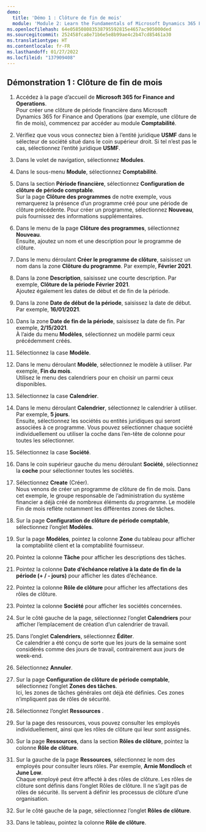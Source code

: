 ```yaml
---
demo:
  title: 'Démo 1 : Clôture de fin de mois'
  module: 'Module 2: Learn the Fundamentals of Microsoft Dynamics 365 Finance'
ms.openlocfilehash: 64e058508083538795592815e4657ac905000ded
ms.sourcegitcommit: 252458fca8e71b6e5e8b99ae4c2b47cd85461a30
ms.translationtype: HT
ms.contentlocale: fr-FR
ms.lasthandoff: 01/27/2022
ms.locfileid: "137909408"
---
```

## <a name="demo-1---month-end-close"></a>Démonstration 1 : Clôture de fin de mois

1. Accédez à la page d’accueil de **Microsoft 365 for Finance and Operations**.  
    Pour créer une clôture de période financière dans Microsoft Dynamics 365 for Finance and Operations (par exemple, une clôture de fin de mois), commencez par accéder au module **Comptabilité**.

1. Vérifiez que vous vous connectez bien à l’entité juridique **USMF** dans le sélecteur de société situé dans le coin supérieur droit. Si tel n’est pas le cas, sélectionnez l’entité juridique **USMF**.

1. Dans le volet de navigation, sélectionnez **Modules**.

1. Dans le sous-menu **Module**, sélectionnez **Comptabilité**.

1. Dans la section **Période financière**, sélectionnez **Configuration de clôture de période comptable**.  
    Sur la page **Clôture des programmes** de notre exemple, vous remarquerez la présence d’un programme créé pour une période de clôture précédente. Pour créer un programme, sélectionnez **Nouveau**, puis fournissez des informations supplémentaires.

1. Dans le menu de la page **Clôture des programmes**, sélectionnez **Nouveau**.  
    Ensuite, ajoutez un nom et une description pour le programme de clôture.

1. Dans le menu déroulant **Créer le programme de clôture**, saisissez un nom dans la zone **Clôture du programme**. Par exemple, **Février 2021**.

1. Dans la zone **Description**, saisissez une courte description. Par exemple, **Clôture de la période Février 2021**.  
    Ajoutez également les dates de début et de fin de la période.

1. Dans la zone **Date de début de la période**, saisissez la date de début. Par exemple, **16/01/2021**.

1. Dans la zone **Date de fin de la période**, saisissez la date de fin. Par exemple, **2/15/2021**.  
    À l’aide du menu **Modèles**, sélectionnez un modèle parmi ceux précédemment créés.

1. Sélectionnez la case **Modèle**.

1. Dans le menu déroulant **Modèle**, sélectionnez le modèle à utiliser. Par exemple, **Fin du mois**.  
    Utilisez le menu des calendriers pour en choisir un parmi ceux disponibles.

1. Sélectionnez la case **Calendrier**.

1. Dans le menu déroulant **Calendrier**, sélectionnez le calendrier à utiliser. Par exemple, **5 jours**.  
Ensuite, sélectionnez les sociétés ou entités juridiques qui seront associées à ce programme. Vous pouvez sélectionner chaque société individuellement ou utiliser la coche dans l’en-tête de colonne pour toutes les sélectionner.

1. Sélectionnez la case **Société**.

1. Dans le coin supérieur gauche du menu déroulant **Société**, sélectionnez la **coche** pour sélectionner toutes les sociétés.

1. Sélectionnez **Create** (Créer).  
    Nous venons de créer un programme de clôture de fin de mois. Dans cet exemple, le groupe responsable de l’administration du système financier a déjà créé de nombreux éléments du programme. Le modèle Fin de mois reflète notamment les différentes zones de tâches.

1. Sur la page **Configuration de clôture de période comptable**, sélectionnez l’onglet **Modèles**.

1. Sur la page **Modèles**, pointez la colonne **Zone** du tableau pour afficher la comptabilité client et la comptabilité fournisseur.

1. Pointez la colonne **Tâche** pour afficher les descriptions des tâches.

1. Pointez la colonne **Date d’échéance relative à la date de fin de la période (+ / - jours)** pour afficher les dates d’échéance.

1. Pointez la colonne **Rôle de clôture** pour afficher les affectations des rôles de clôture.

1. Pointez la colonne **Société** pour afficher les sociétés concernées.

1. Sur le côté gauche de la page, sélectionnez l’onglet **Calendriers** pour afficher l’emplacement de création d’un calendrier de travail.

1. Dans l’onglet **Calendriers**, sélectionnez **Éditer**.  
    Ce calendrier a été conçu de sorte que les jours de la semaine sont considérés comme des jours de travail, contrairement aux jours de week-end.

1. Sélectionnez **Annuler**.

1. Sur la page **Configuration de clôture de période comptable**, sélectionnez l’onglet **Zones des tâches**.  
    Ici, les zones de tâches générales ont déjà été définies. Ces zones n’impliquent pas de rôles de sécurité.

1. Sélectionnez l’onglet **Ressources** .

1. Sur la page des ressources, vous pouvez consulter les employés individuellement, ainsi que les rôles de clôture qui leur sont assignés.

1. Sur la page **Ressources**, dans la section **Rôles de clôture**, pointez la colonne **Rôle de clôture**.

1. Sur la gauche de la page **Ressources**, sélectionnez le nom des employés pour consulter leurs rôles. Par exemple, **Arnie Mondloch** et **June Low**.  
    Chaque employé peut être affecté à des rôles de clôture. Les rôles de clôture sont définis dans l’onglet Rôles de clôture. Il ne s’agit pas de rôles de sécurité. Ils servent à définir les processus de clôture d’une organisation.

1. Sur le côté gauche de la page, sélectionnez l’onglet **Rôles de clôture**.

1. Dans le tableau, pointez la colonne **Rôle de clôture**.
